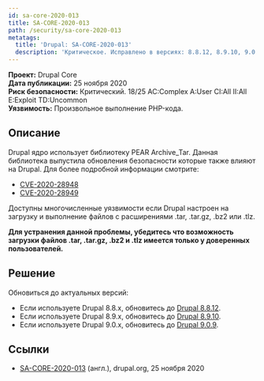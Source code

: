 ```yaml
---
id: sa-core-2020-013
title: SA-CORE-2020-013
path: /security/sa-core-2020-013
metatags:
  title: 'Drupal: SA-CORE-2020-013'
  description: 'Критическое. Исправлено в версиях: 8.8.12, 8.9.10, 9.0.9.'
---
```


**Проект:** Drupal Core\
**Дата публикации:** 25 ноября 2020\
**Риск безопасности:** Критический. 18/25 AC:Complex A:User CI:All II:All E:Exploit TD:Uncommon\
**Уязвимость:** Произвольное выполнение PHP-кода.

## Описание

Drupal ядро использует библиотеку PEAR Archive_Tar. Данная библиотека выпустила обновления безопасности которые также влияют на Drupal. Для более подробной информации смотрите:

- [CVE-2020-28948](https://cve.mitre.org/cgi-bin/cvename.cgi?name=CVE-2020-28948)
- [CVE-2020-28949](https://cve.mitre.org/cgi-bin/cvename.cgi?name=CVE-2020-28949)

Доступны многочисленные уязвимости если Drupal настроен на загрузку и выполнение файлов с расширениями .tar, .tar.gz, .bz2 или .tlz.

**Для устранения данной проблемы, убедитесь что возможность загрузки файлов .tar, .tar.gz, .bz2 и .tlz имеется только у доверенных пользователей.**

## Решение

Обновиться до актуальных версий:

- Если используете Drupal 8.8.x, обновитесь до [Drupal 8.8.12](../../8/releases/release-8.8.12.md).
- Если используете Drupal 8.9.x, обновитесь до [Drupal 8.9.10](../../8/releases/release-8.9.10.md).
- Если используете Drupal 9.0.x, обновитесь до [Drupal 9.0.9](../../9/releases/release-9.0.9.md).

## Ссылки

- [SA-CORE-2020-013](https://www.drupal.org/sa-core-2020-013) (англ.), drupal.org, 25 ноября 2020